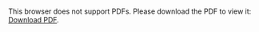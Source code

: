 <object data="christ-in-song/CIS1908pdfs/666.pdf" type="application/pdf" width="100%" height="1024px">
    <embed src="christ-in-song/CIS1908pdfs/666.pdf">
        <p>This browser does not support PDFs. Please download the PDF to view it: <a href="christ-in-song/CIS1908pdfs/666.pdf">Download PDF</a>.</p>
    </embed>
</object>
